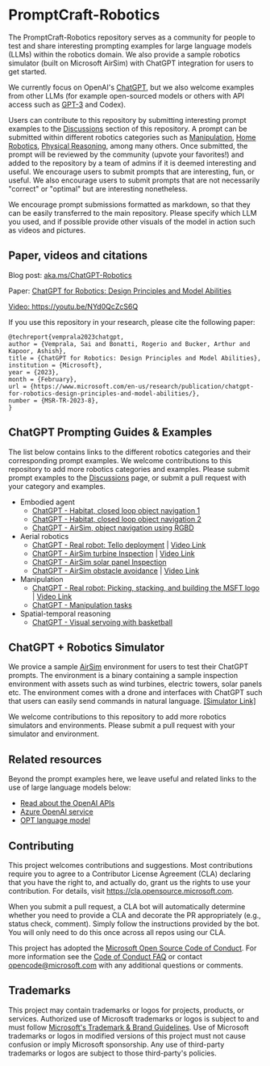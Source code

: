 # PromptCraft-Robotics

The PromptCraft-Robotics repository serves as a community for people to test and share interesting prompting examples for large language models (LLMs) within the robotics domain. We also provide a sample robotics simulator (built on Microsoft AirSim) with ChatGPT integration for users to get started.

We currently focus on OpenAI's [ChatGPT](https://openai.com/blog/chatgpt/), but we also welcome examples from other LLMs (for example open-sourced models or others with API access such as [GPT-3](https://openai.com/api/) and Codex).

Users can contribute to this repository by submitting interesting prompt examples to the [Discussions](https://github.com/microsoft/PromptCraft-Robotics/discussions) section of this repository. A prompt can be submitted within different robotics categories such as [Manipulation](https://github.com/microsoft/PromptCraft-Robotics/discussions/categories/llm-manipulation), [Home Robotics](https://github.com/microsoft/PromptCraft-Robotics/discussions/categories/llm-home-robots), [Physical Reasoning](https://github.com/microsoft/PromptCraft-Robotics/discussions/categories/llm-physical-reasoning), among many others.
Once submitted, the prompt will be reviewed by the community (upvote your favorites!) and added to the repository by a team of admins if it is deemed interesting and useful.
We encourage users to submit prompts that are interesting, fun, or useful. We also encourage users to submit prompts that are not necessarily "correct" or "optimal" but are interesting nonetheless.

We encourage prompt submissions formatted as markdown, so that they can be easily transferred to the main repository. Please specify which LLM you used, and if possible provide other visuals of the model in action such as videos and pictures.

## Paper, videos and citations

Blog post: <a href="https://aka.ms/ChatGPT-Robotics" target="_blank">aka.ms/ChatGPT-Robotics</a>

Paper: <a href="https://www.microsoft.com/en-us/research/uploads/prod/2023/02/ChatGPT___Robotics.pdf" target="_blank">ChatGPT for Robotics: Design Principles and Model Abilities

Video: <a href="https://youtu.be/NYd0QcZcS6Q" target="_blank">https://youtu.be/NYd0QcZcS6Q</a>

If you use this repository in your research, please cite the following paper:

```
@techreport{vemprala2023chatgpt,
author = {Vemprala, Sai and Bonatti, Rogerio and Bucker, Arthur and Kapoor, Ashish},
title = {ChatGPT for Robotics: Design Principles and Model Abilities},
institution = {Microsoft},
year = {2023},
month = {February},
url = {https://www.microsoft.com/en-us/research/publication/chatgpt-for-robotics-design-principles-and-model-abilities/},
number = {MSR-TR-2023-8},
}
```

## ChatGPT Prompting Guides & Examples

The list below contains links to the different robotics categories and their corresponding prompt examples. We welcome contributions to this repository to add more robotics categories and examples. Please submit prompt examples to the [Discussions](https://github.com/microsoft/PromptCraft-Robotics/discussions) page, or submit a pull request with your category and examples.

* Embodied agent 
  * [ChatGPT - Habitat, closed loop object navigation 1](examples/embodied_agents/visual_language_navigation_1.md)
  * [ChatGPT - Habitat, closed loop object navigation 2](examples/embodied_agents/visual_language_navigation_2.md)
  * [ChatGPT - AirSim, object navigation using RGBD](examples/embodied_agents/airsim_objectnavigation.md)
* Aerial robotics
  * [ChatGPT - Real robot: Tello deployment](examples/aerial_robotics/tello_example.md) | [Video Link](https://youtu.be/i5wZJFb4dyA)
  * [ChatGPT - AirSim turbine Inspection](examples/aerial_robotics/airsim_turbine_inspection.md) | [Video Link](https://youtu.be/38lA3U2J43w)
  * [ChatGPT - AirSim solar panel Inspection](examples/aerial_robotics/airsim_solarpanel_inspection.md)
  * [ChatGPT - AirSim obstacle avoidance](examples/aerial_robotics/airsim_obstacleavoidance.md) | [Video Link](https://youtu.be/Vn6NapLlHPE)
* Manipulation
  * [ChatGPT - Real robot: Picking, stacking, and building the MSFT logo](examples/manipulation/pick_stack_msft_logo.md) | [Video Link](https://youtu.be/wLOChUtdqoA)
  * [ChatGPT - Manipulation tasks](examples/manipulation/manipulation_zeroshot.md)
* Spatial-temporal reasoning
  * [ChatGPT - Visual servoing with basketball](examples/spatial_temporal_reasoning/visual_servoing_basketball.md)


## ChatGPT + Robotics Simulator

We provice a sample [AirSim](https://github.com/microsoft/AirSim) environment for users to test their ChatGPT prompts. The environment is a binary containing a sample inspection environment with assets such as wind turbines, electric towers, solar panels etc. The environment comes with a drone and interfaces with ChatGPT such that users can easily send commands in natural language. [[Simulator Link]](chatgpt_airsim/README.md)

We welcome contributions to this repository to add more robotics simulators and environments. Please submit a pull request with your simulator and environment.

## Related resources

Beyond the prompt examples here, we leave useful and related links to the use of large language models below:

* [Read about the OpenAI APIs](https://openai.com/api/)
* [Azure OpenAI service](https://azure.microsoft.com/en-us/products/cognitive-services/openai-service)
* [OPT language model](https://huggingface.co/docs/transformers/model_doc/opt)

## Contributing

This project welcomes contributions and suggestions.  Most contributions require you to agree to a
Contributor License Agreement (CLA) declaring that you have the right to, and actually do, grant us
the rights to use your contribution. For details, visit https://cla.opensource.microsoft.com.

When you submit a pull request, a CLA bot will automatically determine whether you need to provide
a CLA and decorate the PR appropriately (e.g., status check, comment). Simply follow the instructions
provided by the bot. You will only need to do this once across all repos using our CLA.

This project has adopted the [Microsoft Open Source Code of Conduct](https://opensource.microsoft.com/codeofconduct/).
For more information see the [Code of Conduct FAQ](https://opensource.microsoft.com/codeofconduct/faq/) or
contact [opencode@microsoft.com](mailto:opencode@microsoft.com) with any additional questions or comments.

## Trademarks

This project may contain trademarks or logos for projects, products, or services. Authorized use of Microsoft 
trademarks or logos is subject to and must follow 
[Microsoft's Trademark & Brand Guidelines](https://www.microsoft.com/en-us/legal/intellectualproperty/trademarks/usage/general).
Use of Microsoft trademarks or logos in modified versions of this project must not cause confusion or imply Microsoft sponsorship.
Any use of third-party trademarks or logos are subject to those third-party's policies.
